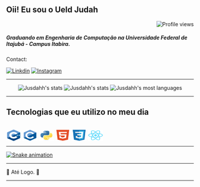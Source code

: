 ## Oii! Eu sou o Ueld Judah

<p align="right"> <img src="https://komarev.com/ghpvc/?username=Jusdahh&color=yellow" alt="Profile views" /> </p>

##### Graduando em Engenharia de Computação na Universidade Federal de Itajubá - Campus Itabira.

Contact:

[![Linkdin](https://img.shields.io/badge/LinkedIn-0077B5?style=for-the-badge&logo=linkedin&logoColor=white)](https://www.linkedin.com/in/ueld-judah-nunes-nobrega/)
[![Instagram](https://img.shields.io/badge/Instagram-E4405F?style=for-the-badge&logo=instagram&logoColor=white)](https://www.instagram.com/ueldjudah/)



---

<div>
 <p align="center">
<img width="530em" src="https://github-readme-stats.vercel.app/api?username=Jusdahh&show_icons=true&include_all_commits=true&theme=dark&hide_border=true&count_private=true" alt="Jusdahh's stats"/>
<img width="530em" src="https://github-readme-streak-stats.herokuapp.com/?user=Jusdahh&theme=dark&hide_border=true" alt="Jusdahh's stats"/>
<img width="530em" src="https://github-readme-stats.vercel.app/api/top-langs/?username=Jusdahh&layout=compact&theme=dark&langs_count=10&hide_border=true&count_private=true" alt="Jusdahh's most languages"/>
</p>
</div>

---

## Tecnologias que eu utilizo no meu dia

<div style="display: inline_block"><br>
  <img align="center" alt="Jusdahh-CPP" height="30" width="40" src="https://github.com/devicons/devicon/blob/master/icons/cplusplus/cplusplus-original.svg">
 <img align="center" alt="Jusdahh-C" height="30" width="40" src="https://github.com/devicons/devicon/blob/master/icons/c/c-original.svg">
  <img align="center" alt="Jusdahh-Python" height="30" width="40" src="https://raw.githubusercontent.com/devicons/devicon/master/icons/python/python-original.svg">
  <img align="center" alt="Jusdahh-HTML" height="30" width="40" src="https://raw.githubusercontent.com/devicons/devicon/master/icons/html5/html5-plain.svg">
 <img align="center" alt="Jusdahh-CSS" height="30" width="40" src="https://raw.githubusercontent.com/devicons/devicon/master/icons/css3/css3-original.svg">
 <img align="center" alt="Jusdahh-React" height="30" width="40" src="https://raw.githubusercontent.com/devicons/devicon/master/icons/react/react-original.svg"
</div>

---

<div>

  [![Snake animation](https://github.com/Jusdahh/Jusdahh/blob/output/github-contribution-grid-snake.svg)](https://github.com/Jusdahh)

</div>

---

 👋 Até Logo. 👋

---
